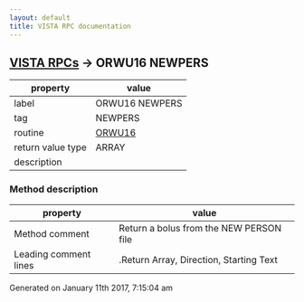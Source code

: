 ```yaml
---
layout: default
title: VISTA RPC documentation
---
```




## [VISTA RPCs](TableOfContent.md) &#8594; ORWU16 NEWPERS 

 property | value 
--- | --- 
 label | ORWU16 NEWPERS
 tag | NEWPERS
 routine | [ORWU16](http://code.osehra.org/dox/Routine_ORWU16_source.html)
 return value type | ARRAY
 description | 


### Method description

 property | value 
--- | --- 
 Method comment | Return a bolus from the NEW PERSON file
 Leading comment lines | .Return Array, Direction, Starting Text




 Generated on January 11th 2017, 7:15:04 am
